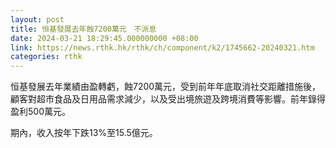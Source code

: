 ```yaml
---
layout: post
title: 恒基發展去年蝕7200萬元　不派息
date: 2024-03-21 18:29:45.000000000 +08:00
link: https://news.rthk.hk/rthk/ch/component/k2/1745662-20240321.htm
categories: rthk
---
```


恒基發展去年業績由盈轉虧，蝕7200萬元，受到前年年底取消社交距離措施後，顧客對超市食品及日用品需求減少，以及受出境旅遊及跨境消費等影響。前年錄得盈利500萬元。

期內，收入按年下跌13%至15.5億元。
